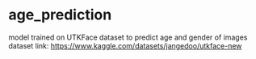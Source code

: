 # age_prediction
model trained on UTKFace dataset to predict age and gender of images
dataset link: https://www.kaggle.com/datasets/jangedoo/utkface-new
